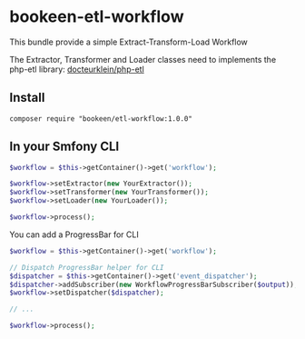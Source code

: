 bookeen-etl-workflow
================

This bundle provide a simple Extract-Transform-Load Workflow

The Extractor, Transformer and Loader classes need to implements the php-etl library: [docteurklein/php-etl](https://github.com/docteurklein/php-etl)

Install
-------
``` shell
composer require "bookeen/etl-workflow:1.0.0"
```

In your Smfony CLI
------------------
```php
$workflow = $this->getContainer()->get('workflow');

$workflow->setExtractor(new YourExtractor());
$workflow->setTransformer(new YourTransformer());
$workflow->setLoader(new YourLoader());

$workflow->process();
```

You can add a ProgressBar for CLI
```php
$workflow = $this->getContainer()->get('workflow');

// Dispatch ProgressBar helper for CLI
$dispatcher = $this->getContainer()->get('event_dispatcher');
$dispatcher->addSubscriber(new WorkflowProgressBarSubscriber($output));
$workflow->setDispatcher($dispatcher);

// ...

$workflow->process();
```